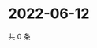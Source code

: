 # 2022-06-12

共 0 条

<!-- BEGIN WEIBO -->
<!-- 最后更新时间 Sun Jun 12 2022 11:21:34 GMT+0800 (China Standard Time) -->

<!-- END WEIBO -->
